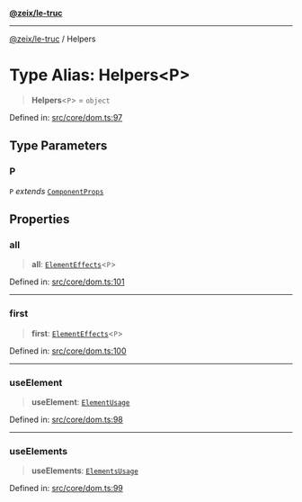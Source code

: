 [**@zeix/le-truc**](../README.md)

***

[@zeix/le-truc](../globals.md) / Helpers

# Type Alias: Helpers\<P\>

> **Helpers**\<`P`\> = `object`

Defined in: [src/core/dom.ts:97](https://github.com/zeixcom/ui-element/blob/6f2dec0b8de4a8a6010a0f1311d8457054510e5b/src/core/dom.ts#L97)

## Type Parameters

### P

`P` *extends* [`ComponentProps`](ComponentProps.md)

## Properties

### all

> **all**: [`ElementEffects`](ElementEffects.md)\<`P`\>

Defined in: [src/core/dom.ts:101](https://github.com/zeixcom/ui-element/blob/6f2dec0b8de4a8a6010a0f1311d8457054510e5b/src/core/dom.ts#L101)

***

### first

> **first**: [`ElementEffects`](ElementEffects.md)\<`P`\>

Defined in: [src/core/dom.ts:100](https://github.com/zeixcom/ui-element/blob/6f2dec0b8de4a8a6010a0f1311d8457054510e5b/src/core/dom.ts#L100)

***

### useElement

> **useElement**: [`ElementUsage`](ElementUsage.md)

Defined in: [src/core/dom.ts:98](https://github.com/zeixcom/ui-element/blob/6f2dec0b8de4a8a6010a0f1311d8457054510e5b/src/core/dom.ts#L98)

***

### useElements

> **useElements**: [`ElementsUsage`](ElementsUsage.md)

Defined in: [src/core/dom.ts:99](https://github.com/zeixcom/ui-element/blob/6f2dec0b8de4a8a6010a0f1311d8457054510e5b/src/core/dom.ts#L99)
